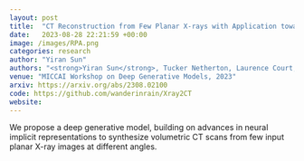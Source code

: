 ```yaml
---
layout: post
title:  "CT Reconstruction from Few Planar X-rays with Application towards Low-resource Radiotherapy"
date:   2023-08-28 22:21:59 +00:00
image: /images/RPA.png
categories: research
author: "Yiran Sun"
authors: "<strong>Yiran Sun</strong>, Tucker Netherton, Laurence Court, Ashok Veeraraghavan, Guha Balakrishnan"
venue: "MICCAI Workshop on Deep Generative Models, 2023"
arxiv: https://arxiv.org/abs/2308.02100
code: https://github.com/wanderinrain/Xray2CT
website: 
---
```

We propose a deep generative model, building on advances in neural implicit representations to synthesize volumetric CT scans from few input planar X-ray images at different angles. 
